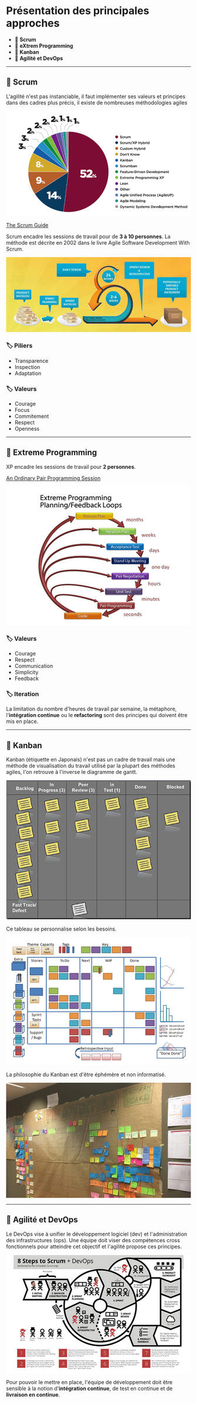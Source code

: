 # Présentation des principales approches

*  🔖 **Scrum**
*  🔖 **eXtrem Programming**
*  🔖 **Kanban**
*  🔖 **Agilité et DevOps**

___

## 📑 Scrum

L'agilité n'est pas instanciable, il faut implémenter ses valeurs et principes dans des cadres plus précis, il existe de nombreuses méthodologies agiles

![image](https://raw.githubusercontent.com/seeren-training/Gestion-Agile/master/wiki/resources/02/01-Agile-distribution.png)

[The Scrum Guide](https://www.scrum.org/resources/scrum-guide?gclid=CjwKCAjwte71BRBCEiwAU_V9hwM5usG59GkN4f7sfAAm99sDgs5Tis2_Aukm-Tb74cXZDKe8wH-TIRoC_psQAvD_BwE)

Scrum encadre les sessions de travail pour de **3 à 10 personnes**. La méthode est décrite en 2002 dans le livre Agile Software Development With Scrum.

![image ](https://raw.githubusercontent.com/seeren-training/Gestion-Agile/master/wiki/resources/02/02-Scrum-overview.png)

### 🏷️ **Piliers**

* Transparence
* Inspection
* Adaptation

### 🏷️ **Valeurs**

* Courage
* Focus
* Commitement
* Respect
* Openness

___

## 📑 Extreme Programming

XP encadre les sessions de travail pour **2 personnes**.

[An Ordinary Pair Programming Session](https://www.youtube.com/watch?v=PdKup_ybJro)

![image](https://raw.githubusercontent.com/seeren-training/Gestion-Agile/master/wiki/resources/02/04-XP.png)

### 🏷️ **Valeurs**

* Courage
* Respect
* Communication
* Simplicity
* Feedback

### 🏷️ **Iteration**

La limitation du nombre d'heures de travail par semaine, la métaphore, l'**intégration continue** ou le **refactoring** sont des principes qui doivent être mis en place.

___

## 📑 Kanban

Kanban (étiquette en Japonais) n'est pas un cadre de travail mais une méthode de visualisation du travail utilisé par la plupart des méthodes agiles, l'on retrouve à l'inverse le diagramme de gantt.

![image ](https://raw.githubusercontent.com/seeren-training/Gestion-Agile/master/wiki/resources/02/05-Kanban.png)

Ce tableau se personnalise selon les besoins.

![image ](https://raw.githubusercontent.com/seeren-training/Gestion-Agile/master/wiki/resources/02/06-Kanban-custom.png)

La philosophie du Kanban est d'être éphémère et non informatisé.

![image ](https://raw.githubusercontent.com/seeren-training/Gestion-Agile/master/wiki/resources/02/07-Kanban-exemple.png)

___

## 📑 Agilité et DevOps

Le DevOps vise à unifier le développement logiciel (dev) et l'administration des infrastructures (ops). Une équipe doit viser des compétences cross fonctionnels pour atteindre cet objectif et l'agilité propose ces principes.

![image ](https://raw.githubusercontent.com/seeren-training/Gestion-Agile/master/wiki/resources/02/09-Agile-devOps.png)

Pour pouvoir le mettre en place, l'équipe de développement doit être sensible à la notion d'**intégration continue**, de test en continue et de **livraison en continue**.